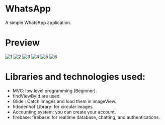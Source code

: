 # WhatsApp
A simple WhatsApp application.

# Preview

![1](https://github.com/BaraaAbuAlrob/WhatsApp/assets/119497086/606f6e79-059b-486c-924f-0c801bebe188)
![2](https://github.com/BaraaAbuAlrob/WhatsApp/assets/119497086/a13386d1-a09c-46e4-857e-a08f11af2d5c)
![3](https://github.com/BaraaAbuAlrob/WhatsApp/assets/119497086/0e588764-aa16-41f7-9a12-3ea0109a914f)
![4](https://github.com/BaraaAbuAlrob/WhatsApp/assets/119497086/fce8f994-7822-49db-948d-a5c92842e24c)
![5](https://github.com/BaraaAbuAlrob/WhatsApp/assets/119497086/dd1d554f-bfb5-4f0f-b9ef-ec81462cc41c)
![6](https://github.com/BaraaAbuAlrob/WhatsApp/assets/119497086/175ec7d0-091e-49ed-a765-c8e0a0a2e62d)

# Libraries and technologies used:
- MVC: low level programming (Beginner).
- findViewById are used.
- Glide : Catch images and load them in imageView.
- hdodenhof Library: for circular images.
- Accounting system: you can create your account.
- firebase: firebase: for realtime database, chatting, and authentications.
